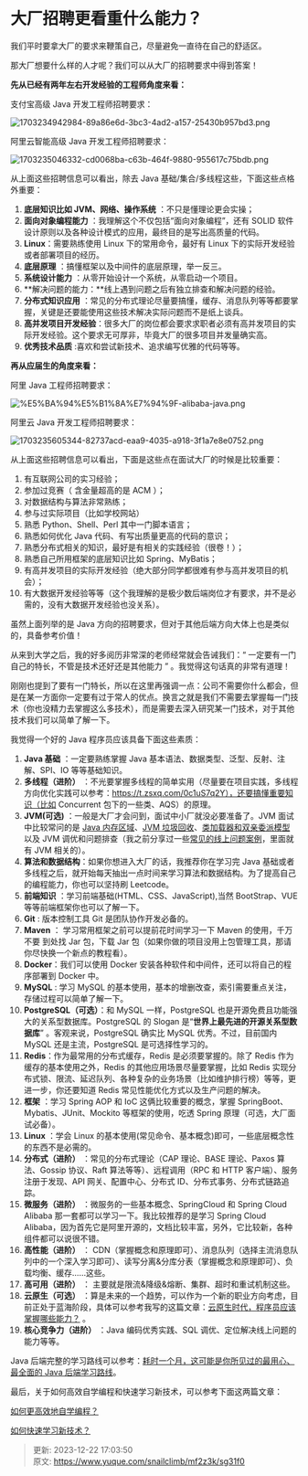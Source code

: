# 大厂招聘更看重什么能力？

我们平时要拿大厂的要求来鞭策自己，尽量避免一直待在自己的舒适区。



那大厂想要什么样的人才呢？我们可以从大厂的招聘要求中得到答案！



**先从已经有两年左右开发经验的工程师角度来看：** 



支付宝高级 Java 开发工程师招聘要求：



![1703234942984-89a86e6d-3bc3-4ad2-a157-25430b957bd3.png](./img/BXTJUg7GGRgPQwLX/1703234942984-89a86e6d-3bc3-4ad2-a157-25430b957bd3-486626.png)

阿里云智能高级 Java 开发工程师招聘要求：



![1703235046332-cd0068ba-c63b-464f-9880-955617c75bdb.png](./img/BXTJUg7GGRgPQwLX/1703235046332-cd0068ba-c63b-464f-9880-955617c75bdb-461599.png)



从上面这些招聘信息可以看出，除去 Java 基础/集合/多线程这些，下面这些点格外重要：



1. **底层知识比如 JVM、网络、操作系统** ：不只是懂理论更会实操；
2. **面向对象编程能力** ：我理解这个不仅包括“面向对象编程”，还有 SOLID 软件设计原则以及各种设计模式的应用，最终目的是写出高质量的代码。
3. **Linux**：需要熟练使用 Linux 下的常用命令，最好有 Linux 下的实际开发经验或者部署项目的经历。
4. **底层原理** ：搞懂框架以及中间件的底层原理，举一反三。
5. **系统设计能力** ：从零开始设计一个系统，从零启动一个项目。
6. **解决问题的能力：**线上遇到问题之后有独立排查和解决问题的经验。
7. **分布式知识应用** ：常见的分布式理论尽量要搞懂，缓存、消息队列等等都要掌握，关键是还要能使用这些技术解决实际问题而不是纸上谈兵。
8. **高并发项目开发经验**：很多大厂的岗位都会要求求职者必须有高并发项目的实际开发经验。这个要求无可厚非，毕竟大厂的很多项目并发量确实高。
9. **优秀技术品质** :喜欢和尝试新技术、追求编写优雅的代码等等。



**再从应届生的角度来看：**



阿里 Java 工程师招聘要求：



![%E5%BA%94%E5%B1%8A%E7%94%9F-alibaba-java.png](./img/BXTJUg7GGRgPQwLX/1586400739528-76fc0f75-1d90-480e-a74e-9246f122b555-765768.png)

阿里云 Java 开发工程师招聘要求：



![1703235605344-82737acd-eaa9-4035-a918-3f1a7e8e0752.png](./img/BXTJUg7GGRgPQwLX/1703235605344-82737acd-eaa9-4035-a918-3f1a7e8e0752-808296.png)



从上面这些招聘信息可以看出，下面是这些点在面试大厂的时候是比较重要：



1. 有互联网公司的实习经验；
2. 参加过竞赛（ 含金量超高的是 ACM ）；
3. 对数据结构与算法非常熟练；
4. 参与过实际项目（比如学校网站）
5. 熟悉 Python、Shell、Perl 其中一门脚本语言；
6. 熟悉如何优化 Java 代码、有写出质量更高的代码的意识；
7. 熟悉分布式相关的知识，最好是有相关的实践经验（很卷！）；
8. 熟悉自己所用框架的底层知识比如 Spring、MyBatis；
9. 有高并发项目的实际开发经验（绝大部分同学都很难有参与高并发项目的机会）；
10. 有大数据开发经验等等（这个我理解的是极少数后端岗位才有要求，并不是必需的，没有大数据开发经验也没关系）。



虽然上面列举的是 Java 方向的招聘要求，但对于其他后端方向大体上也是类似的，具备参考价值！



从来到大学之后，我的好多阅历非常深的老师经常就会告诫我们：“ 一定要有一门自己的特长，不管是技术还好还是其他能力 ” 。我觉得这句话真的非常有道理！



刚刚也提到了要有一门特长，所以在这里再强调一点：公司不需要你什么都会，但是在某一方面你一定要有过于常人的优点。换言之就是我们不需要去掌握每一门技术（你也没精力去掌握这么多技术），而是需要去深入研究某一门技术，对于其他技术我们可以简单了解一下。



我觉得一个好的 Java 程序员应该具备下面这些素质：



1. **Java 基础** ：一定要熟练掌握 Java 基本语法、数据类型、泛型、反射、注解、SPI、IO 等等基础知识。
2. **多线程（进阶）** ：不光要掌握多线程的简单实用（尽量要在项目实践，多线程方向优化实践可以参考：https://t.zsxq.com/0c1uS7q2Y），还要搞懂重要知识（比如 Concurrent 包下的一些类、AQS）的原理。
3. **JVM(可选)** ：一般是大厂才会问到，面试中小厂就没必要准备了。JVM 面试中比较常问的是 [Java 内存区域](https://javaguide.cn/java/jvm/memory-area.html)、[JVM 垃圾回收](https://javaguide.cn/java/jvm/jvm-garbage-collection.html)、[类加载器和双亲委派模型](https://javaguide.cn/java/jvm/classloader.html) 以及 JVM 调优和问题排查（我之前分享过一些[常见的线上问题案例](https://t.zsxq.com/0bsAac47U)，里面就有 JVM 相关的）。
4. **算法和数据结构**：如果你想进入大厂的话，我推荐你在学习完 Java 基础或者多线程之后，就开始每天抽出一点时间来学习算法和数据结构。为了提高自己的编程能力，你也可以坚持刷 Leetcode。
5. **前端知识** ：学习前端基础(HTML、CSS、JavaScript),当然 BootStrap、VUE 等等前端框架你也可以了解一下。
6. **Git** : 版本控制工具 Git 是团队协作开发必备的。
7. **Maven** ： 学习常用框架之前可以提前花时间学习一下 Maven 的使用，千万不要 到处找 Jar 包，下载 Jar 包（如果你做的项目没用上包管理工具，那请你尽快换一个新点的教程看）。
8. **Docker**：我们可以使用 Docker 安装各种软件和中间件，还可以将自己的程序部署到 Docker 中。
9. **MySQL** : 学习 MySQL 的基本使用，基本的增删改查，索引需要重点关注，存储过程可以简单了解一下。
10. **PostgreSQL（可选）**：和 MySQL 一样，PostgreSQL 也是开源免费且功能强大的关系型数据库。PostgreSQL 的 Slogan 是“**世界上最先进的开源关系型数据库**” 。客观来说，PostgreSQL 确实比 MySQL 优秀。不过，目前国内 MySQL 还是主流，PostgreSQL 是可选择性学习的。
11. **Redis**：作为最常用的分布式缓存，Redis 是必须要掌握的。除了 Redis 作为缓存的基本使用之外，Redis 的其他应用场景尽量要掌握，比如 Redis 实现分布式锁、限流、延迟队列、各种复杂的业务场景（比如维护排行榜）等等，更进一步，你还要知道 Redis 常见性能优化方式以及生产问题的解决。
12. **框架** ：学习 Spring AOP 和 IoC 这俩比较重要的概念，掌握 SpringBoot、Mybatis、JUnit、Mockito 等框架的使用，吃透 Spring 原理（可选，大厂面试必备）。
13. **Linux** ：学会 Linux 的基本使用(常见命令、基本概念)即可，一些底层概念性的东西不是必需的。
14. **分布式（进阶）** ：常见的分布式理论（CAP 理论、BASE 理论、Paxos 算法、Gossip 协议、Raft 算法等等）、远程调用（RPC 和 HTTP 客户端）、服务注册于发现、API 网关、配置中心、分布式 ID、分布式事务、分布式链路追踪。
15. **微服务（进阶）** ：微服务的一些基本概念、SpringCloud 和 Spring Cloud Alibaba 那一套都可以学习一下。我比较推荐的是学习 Spring Cloud Alibaba，因为首先它是阿里开源的，文档比较丰富，另外，它比较新，各种组件都可以说很不错。
16. **高性能（进阶）** ： CDN（掌握概念和原理即可）、消息队列（选择主流消息队列中的一个深入学习即可）、读写分离&分库分表（掌握概念和原理即可）、负载均衡、缓存……这些。
17. **高可用（进阶）** ： 主要就是限流&降级&熔断、集群、超时和重试机制这些。
18. **云原生（可选）** ：算是未来的一个趋势，可以作为一个新的职业方向考虑，目前正处于蓝海阶段，具体可以参考我写的这篇文章：[云原生时代，程序员应该掌握哪些能力？](https://mp.weixin.qq.com/s/ZVbwNnvRwXxQqk7A-OA27g) 。
19. **核心竞争力（进阶）** ：Java 编码优秀实践、SQL 调优、定位解决线上问题的能力等等。



Java 后端完整的学习路线可以参考：[耗时一个月，这可能是你所见过的最用心、最全面的 Java 后端学习路线](https://t.zsxq.com/15y1s9mA5)。



最后，关于如何高效自学编程和快速学习新技术，可以参考下面这两篇文章：



[如何更高效地自学编程？](https://www.yuque.com/snailclimb/mf2z3k/imaxdd)

[如何快速学习新技术？](https://www.yuque.com/snailclimb/mf2z3k/cpo8gd)





> 更新: 2023-12-22 17:03:50  
> 原文: <https://www.yuque.com/snailclimb/mf2z3k/sg31f0>
